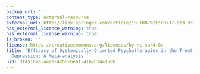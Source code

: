 ```yaml
---
backup_url: ''
content_type: external-resource
external_url: http://link.springer.com/article/10.1007%2Fs00737-013-0391-6
has_external_licence_warning: true
has_external_license_warning: true
is_broken: ''
license: https://creativecommons.org/licenses/by-nc-sa/4.0/
title: 'Efficacy of Systemically Oriented Psychotherapies in the Treatment of Perinatal
  Depression: A Meta-analysis.'
uid: df4516e8-a4a0-42b5-be6f-41b7d344156b
---
```


